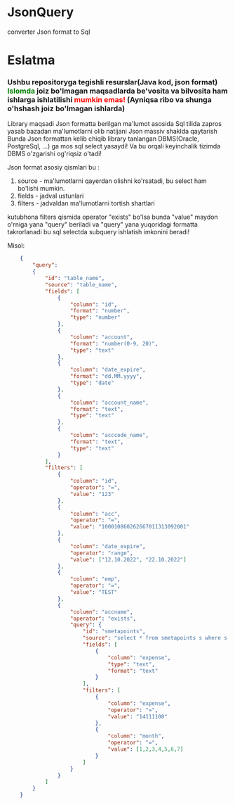 # JsonQuery
converter Json format to Sql 

<h1>Eslatma</h1>
<h3>
Ushbu repositoryga tegishli resurslar(Java kod, json format) <span style="color:green"><b>Islomda</b></span> joiz bo'lmagan maqsadlarda be'vosita va bilvosita ham ishlarga ishlatilishi <span style="color:red">mumkin emas!</span>
(Ayniqsa ribo va shunga o'hshash joiz bo'lmagan ishlarda)
</h3>


Library maqsadi Json formatta berilgan ma'lumot asosida 
Sql tilida zapros yasab bazadan ma'lumotlarni olib natijani 
Json massiv shaklda qaytarish
    Bunda Json formattan kelib chiqib library tanlangan DBMS(Oracle, PostgreSql, ...)
ga mos sql select yasaydi! Va bu orqali keyinchalik tizimda DBMS 
o'zgarishi og'riqsiz o'tadi!

Json format asosiy qismlari bu :
1. source - ma'lumotlarni qayerdan olishni ko'rsatadi, bu select ham bo'lishi mumkin.
2. fields - jadval ustunlari
3. filters - jadvaldan ma'lumotlarni tortish shartlari

kutubhona filters qismida operator "exists" bo'lsa bunda "value" maydon 
o'rniga yana "query" beriladi va "query" yana yuqoridagi formatta takrorlanadi
bu sql selectda subquery ishlatish imkonini beradi!
 
Misol:
```json
    {
        "query": 
        {
            "id": "table_name",
            "source": "table_name",
            "fields": [
                {
                    "column": "id",
                    "format": "number",
                    "type": "number"
                },
                {
                    "column": "account",
                    "format": "number(0-9, 20)",
                    "type": "text"
                },
                {
                    "column": "date_expire",
                    "format": "dd.MM.yyyy",
                    "type": "date"
                },
                {
                    "column": "account_name",
                    "format": "text",
                    "type": "text"
                },
                {
                    "column": "acccode_name",
                    "format": "text",
                    "type": "text"
                }
            ],
            "filters": [
                {
                    "column": "id",
                    "operator": "=",
                    "value": "123"
                },
                {
                    "column": "acc",
                    "operator": "=",
                    "value": "100010860262667011313092001"
                },
                {
                    "column": "date_expire",
                    "operator": "range",
                    "value": ["12.10.2022", "22.10.2022"]
                },
                {
                    "column": "emp",
                    "operator": "=",
                    "value": "TEST"
                },
                {
                    "column": "accname",
                    "operator": "exists",
                    "query": {
                        "id": "smetapoints",
                        "source": "select * from smetapoints s where s.idsmeta = v_smeta_form.id",
                        "fields": [
                            {
                                "column": "expense",
                                "type": "text",
                                "format": "text"
                            }
                        ],
                        "filters": [
                            {
                                "column": "expense",
                                "operator": "=",
                                "value": "14111100"
                            },
                            {
                                "column": "month",
                                "operator": "=",
                                "value": [1,2,3,4,5,6,7]
                            }
                        ]
                    }
                }
            ]
        }
    }
```

